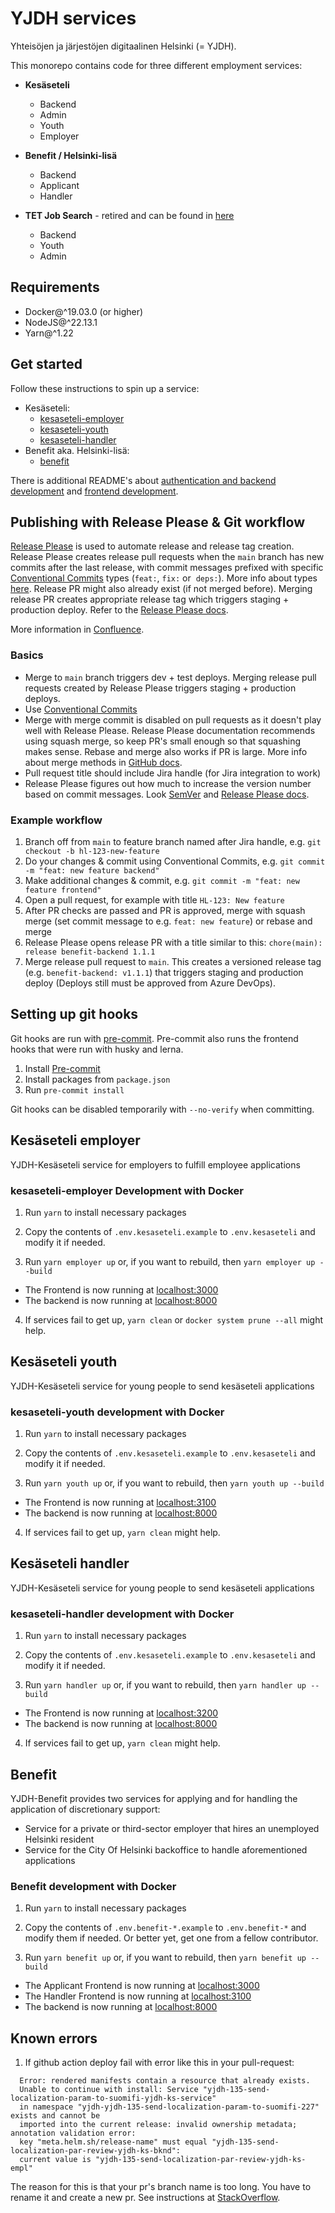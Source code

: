 # YJDH services

Yhteisöjen ja järjestöjen digitaalinen Helsinki (= YJDH).

This monorepo contains code for three different employment services:

* **Kesäseteli**
  * Backend
  * Admin
  * Youth
  * Employer
* **Benefit / Helsinki-lisä**
  * Backend
  * Applicant
  * Handler

* **TET Job Search** - retired and can be found in [here](https://github.com/City-of-Helsinki/yjdh/tree/ab8b87d5466badb37dccb968830ddbb2a51ec170)
  * Backend 
  * Youth
  * Admin

## Requirements

* Docker@^19.03.0 (or higher)
* NodeJS@^22.13.1
* Yarn@^1.22

## Get started

Follow these instructions to spin up a service:

* Kesäseteli:
	* [kesaseteli-employer](#kesaseteli-employer-development-with-docker)
	* [kesaseteli-youth](#kesaseteli-youth-development-with-docker)
	* [kesaseteli-handler](#kesaseteli-handler-development-with-docker)
* Benefit aka. Helsinki-lisä:
  * [benefit](#benefit)

There is additional README's about [authentication and backend development](https://github.com/City-of-Helsinki/yjdh/tree/main/backend) and [frontend development](https://github.com/City-of-Helsinki/yjdh/tree/main/frontend).

## Publishing with Release Please & Git workflow

[Release Please](https://github.com/googleapis/release-please) is used to automate release and release tag creation. Release Please creates release pull requests when the `main` branch has new commits after the last release, with commit messages prefixed with specific [Conventional Commits](https://www.conventionalcommits.org/) types (`feat:`, `fix:` or  `deps:`). More info about types [here](https://github.com/googleapis/release-please#releasable-units). Release PR might also already exist (if not merged before). Merging release PR creates appropriate release tag which triggers staging + production deploy. Refer to the [Release Please docs](https://github.com/googleapis/release-please).

More information in [Confluence](https://helsinkisolutionoffice.atlassian.net/wiki/spaces/DD/pages/8278966368/Releases+with+release-please).

### Basics

* Merge to `main` branch triggers dev + test deploys. Merging release pull requests created by Release Please triggers staging + production deploys.
* Use [Conventional Commits](https://www.conventionalcommits.org/)
* Merge with merge commit is disabled on pull requests as it doesn't play well with Release Please. Release Please documentation recommends using squash merge, so keep PR's small enough so that squashing makes sense. Rebase and merge also works if PR is large. More info about merge methods in [GitHub docs](https://docs.github.com/en/repositories/configuring-branches-and-merges-in-your-repository/configuring-pull-request-merges/about-merge-methods-on-github).
* Pull request title should include Jira handle (for Jira integration to work)
* Release Please figures out how much to increase the version number based on commit messages. Look [SemVer](https://semver.org/) and [Release Please docs](https://github.com/googleapis/release-please#how-should-i-write-my-commits).

### Example workflow

1. Branch off from `main` to feature branch named after Jira handle, e.g. `git checkout -b hl-123-new-feature`
2. Do your changes & commit using Conventional Commits, e.g. `git commit -m "feat: new feature backend"`
3. Make additional changes & commit, e.g. `git commit -m "feat: new feature frontend"`
4. Open a pull request, for example with title `HL-123: New feature`
5. After PR checks are passed and PR is approved, merge with squash merge (set commit message to e.g. `feat: new feature`) or rebase and merge
6. Release Please opens release PR with a title similar to this: `chore(main): release benefit-backend 1.1.1`  
7. Merge release pull request to `main`. This creates a versioned release tag (e.g. `benefit-backend: v1.1.1`) that triggers staging and production deploy (Deploys still must be approved from Azure DevOps).

## Setting up git hooks

Git hooks are run with [pre-commit](https://pre-commit.com/). Pre-commit also runs the frontend hooks that were run with husky and lerna.

1. Install [Pre-commit](https://pre-commit.com/)
2. Install packages from `package.json`
3. Run `pre-commit install`

Git hooks can be disabled temporarily with `--no-verify` when committing.

## Kesäseteli employer

YJDH-Kesäseteli service for employers to fulfill employee applications

### kesaseteli-employer Development with Docker

1. Run `yarn` to install necessary packages

2. Copy the contents of `.env.kesaseteli.example` to `.env.kesaseteli` and modify it if needed.

3. Run `yarn employer up` or, if you want to rebuild, then `yarn employer up --build`
  - The Frontend is now running at [localhost:3000](https://localhost:3000)
  - The backend is now running at [localhost:8000](https://localhost:8000)
4. If services fail to get up, `yarn clean` or `docker system prune --all` might help.

## Kesäseteli youth

YJDH-Kesäseteli service for young people to send kesäseteli applications

### kesaseteli-youth development with Docker

1. Run `yarn` to install necessary packages

2. Copy the contents of `.env.kesaseteli.example` to `.env.kesaseteli` and modify it if needed.

3. Run `yarn youth up` or, if you want to rebuild, then `yarn youth up --build`
  - The Frontend is now running at [localhost:3100](https://localhost:3100)
  - The backend is now running at [localhost:8000](https://localhost:8000)
4. If services fail to get up, `yarn clean` might help.

## Kesäseteli handler

YJDH-Kesäseteli service for young people to send kesäseteli applications

### kesaseteli-handler development with Docker

1. Run `yarn` to install necessary packages

2. Copy the contents of `.env.kesaseteli.example` to `.env.kesaseteli` and modify it if needed.

3. Run `yarn handler up` or, if you want to rebuild, then `yarn handler up --build`
  - The Frontend is now running at [localhost:3200](https://localhost:3200)
  - The backend is now running at [localhost:8000](https://localhost:8000)

4. If services fail to get up, `yarn clean` might help.

## Benefit

YJDH-Benefit provides two services for applying and for handling the application of discretionary support:

* Service for a private or third-sector employer that hires an unemployed Helsinki resident
* Service for the City Of Helsinki backoffice to handle aforementioned applications

### Benefit development with Docker

1. Run `yarn` to install necessary packages

2. Copy the contents of `.env.benefit-*.example` to `.env.benefit-*` and modify them if needed. Or better yet, get one from a fellow contributor.

3. Run `yarn benefit up` or, if you want to rebuild, then `yarn benefit up --build`
  - The Applicant Frontend is now running at [localhost:3000](https://localhost:3000)
  - The Handler Frontend is now running at [localhost:3100](https://localhost:3100)
  - The backend is now running at [localhost:8000](https://localhost:8000)

## Known errors

1. If github action deploy fail with error like this in your pull-request:

```text
  Error: rendered manifests contain a resource that already exists. 
  Unable to continue with install: Service "yjdh-135-send-localization-param-to-suomifi-yjdh-ks-service" 
  in namespace "yjdh-yjdh-135-send-localization-param-to-suomifi-227" exists and cannot be 
  imported into the current release: invalid ownership metadata; annotation validation error: 
  key "meta.helm.sh/release-name" must equal "yjdh-135-send-localization-par-review-yjdh-ks-bknd": 
  current value is "yjdh-135-send-localization-par-review-yjdh-ks-empl"
```

The reason for this is that your pr's branch name is too long. You have to rename it and create a new pr. See instructions at [StackOverflow](https://stackoverflow.com/questions/30590083/how-do-i-rename-both-a-git-local-and-remote-branch-name).
